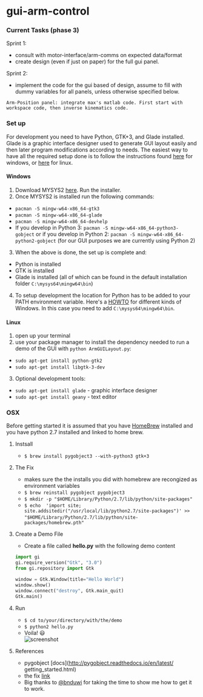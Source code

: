 # gui-arm-control

### Current Tasks (phase 3)

Sprint 1:
- consult with motor-interface/arm-comms on expected data/format
- create design (even if just on paper) for the full gui panel.

Sprint 2:
- implement the code for the gui based of design, assume to fill with dummy variables for all panels, unless otherwise specified below.

```
Arm-Position panel: integrate max's matlab code. First start with workspace code, then inverse kinematics code.
```


### Set up
For development you need to have Python, GTK+3, and Glade installed.
Glade is a graphic interface designer used to generate GUI layout easily and then later program modifications according to needs.
The easiest way to have all the required setup done is to follow the instructions found [here](https://www.gtk.org/download/windows.php) for windows, or [here](https://prognotes.net/2015/12/installing-gtk-3-and-glade-development-tools-in-linux/) for linux.

#### Windows
1. Download MYSYS2 [here](http://www.mysys2.org/). Run the installer.
2. Once MYSYS2 is installed run the following commands:
- `pacman -S mingw-w64-x86_64-gtk3`
- `pacman -S mingw-w64-x86_64-glade`
- `pacman -S mingw-w64-x86_64-devhelp`
- If you develop in Python 3: `pacman -S mingw-w64-x86_64-python3-gobject`
    or if you develop in Python 2: `pacman -S mingw-w64-x86_64-python2-gobject` (for our GUI purposes we are currently using Python 2)
3. When the above is done, the set up is complete and:
- Python is installed
- GTK is installed
- Glade is installed
(all of which can be found in the default installation folder `C:\mysys64\mingw64\bin`)
4. To setup development the location for Python has to be added to your PATH environment variable.
Here's a [HOWTO](https://www.computerhope.com/issues/ch000549.htm) for different kinds of Windows.
In this case you need to add `C:\mysys64\mingw64\bin`.

#### Linux
1. open up your terminal
2. use your package manager to install the dependency needed to run a demo of the GUI with `python ArmGUILayout.py`:
- `sudo apt-get install python-gtk2`
- `sudo apt-get install libgtk-3-dev`
3. Optional development tools:
- `sudo apt-get install glade` - graphic interface designer
- `sudo apt-get install geany` - text editor

### OSX
Before getting started it is assumed that you have [HomeBrew](https://brew.sh/) installed and you have python 2.7 installed and linked to home brew.

1. Instsall
	- `$ brew install pygobject3 --with-python3 gtk+3`  

2. The Fix
	- makes sure the the installs you did with homebrew are recongized as environment variables
	- `$ brew reinstall pygobject pygobject3`  
	- `$ mkdir -p "$HOME/Library/Python/2.7/lib/python/site-packages"`  
	- `$ echo  'import site; site.addsitedir("/usr/local/lib/python2.7/site-packages")' >>` `"$HOME/Library/Python/2.7/lib/python/site-packages/homebrew.pth"`  

3. Create a Demo File  
	- Create a file called **hello.py** with the following demo content

	``` python
	import gi
	gi.require_version("Gtk", "3.0")
	from gi.repository import Gtk

	window = Gtk.Window(title="Hello World")
	window.show()
	window.connect("destroy", Gtk.main_quit)
	Gtk.main()
	```

4. Run
	- `$ cd to/your/directory/with/the/demo`  
	- `$ python2 hello.py`  
	- Voila! 😃  
	![screenshot](http://pygobject.readthedocs.io/en/latest/_images/start_macos.png)  

5. References  
	- pygobject [docs](http://pygobject.readthedocs.io/en/latest/	getting_started.html)  
	- the fix [link](https://github.com/jeffreywildman/homebrew-virt-manager/issues/73)  
	- 	Big thanks to [@bnduwi](https://github.com/bnduwi) for taking the time to show me how to get it to work.
